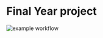 # Final Year project
![example workflow](https://github.com/louie-jones-strong/Uni-Dissertation/actions/workflows/tests.yml/badge.svg)